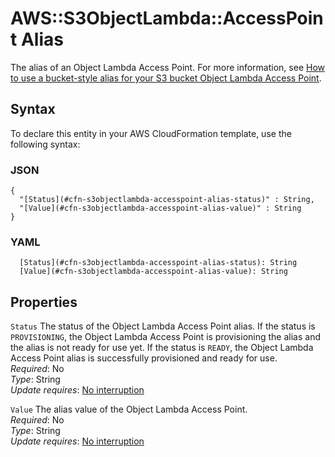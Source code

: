 # AWS::S3ObjectLambda::AccessPoint Alias<a name="aws-properties-s3objectlambda-accesspoint-alias"></a>

The alias of an Object Lambda Access Point\. For more information, see [How to use a bucket\-style alias for your S3 bucket Object Lambda Access Point](https://docs.aws.amazon.com/AmazonS3/latest/userguide/olap-use.html#ol-access-points-alias)\.

## Syntax<a name="aws-properties-s3objectlambda-accesspoint-alias-syntax"></a>

To declare this entity in your AWS CloudFormation template, use the following syntax:

### JSON<a name="aws-properties-s3objectlambda-accesspoint-alias-syntax.json"></a>

```
{
  "[Status](#cfn-s3objectlambda-accesspoint-alias-status)" : String,
  "[Value](#cfn-s3objectlambda-accesspoint-alias-value)" : String
}
```

### YAML<a name="aws-properties-s3objectlambda-accesspoint-alias-syntax.yaml"></a>

```
  [Status](#cfn-s3objectlambda-accesspoint-alias-status): String
  [Value](#cfn-s3objectlambda-accesspoint-alias-value): String
```

## Properties<a name="aws-properties-s3objectlambda-accesspoint-alias-properties"></a>

`Status`  <a name="cfn-s3objectlambda-accesspoint-alias-status"></a>
The status of the Object Lambda Access Point alias\. If the status is `PROVISIONING`, the Object Lambda Access Point is provisioning the alias and the alias is not ready for use yet\. If the status is `READY`, the Object Lambda Access Point alias is successfully provisioned and ready for use\.  
*Required*: No  
*Type*: String  
*Update requires*: [No interruption](https://docs.aws.amazon.com/AWSCloudFormation/latest/UserGuide/using-cfn-updating-stacks-update-behaviors.html#update-no-interrupt)

`Value`  <a name="cfn-s3objectlambda-accesspoint-alias-value"></a>
The alias value of the Object Lambda Access Point\.  
*Required*: No  
*Type*: String  
*Update requires*: [No interruption](https://docs.aws.amazon.com/AWSCloudFormation/latest/UserGuide/using-cfn-updating-stacks-update-behaviors.html#update-no-interrupt)